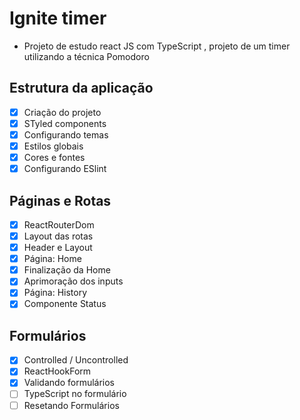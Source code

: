 # Ignite timer 
- Projeto de estudo react JS com TypeScript , projeto de um timer utilizando a técnica Pomodoro 
## Estrutura da aplicação 
- [X] Criação do projeto 
- [X] STyled components 
- [X] Configurando temas 
- [X] Estilos globais
- [X] Cores e fontes
- [X] Configurando ESlint 
## Páginas e Rotas
- [X] ReactRouterDom 
- [X] Layout das rotas
- [X] Header e Layout
- [X] Página: Home 
- [X] Finalização da Home
- [X] Aprimoração dos inputs
- [X] Página: History
- [X] Componente Status
## Formulários 
- [X] Controlled / Uncontrolled
- [X] ReactHookForm
- [X] Validando formulários 
- [ ] TypeScript no formulário 
- [ ] Resetando Formulários  